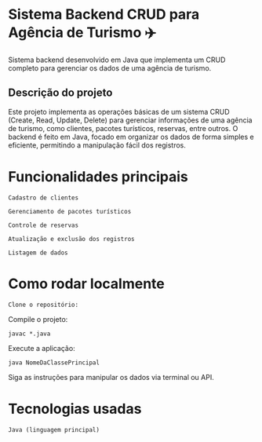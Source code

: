 # Sistema Backend CRUD para Agência de Turismo ✈️

Sistema backend desenvolvido em Java que implementa um CRUD completo para gerenciar os dados de uma agência de turismo.

## Descrição do projeto

Este projeto implementa as operações básicas de um sistema CRUD (Create, Read, Update, Delete) para gerenciar informações de uma agência de turismo, como clientes, pacotes turísticos, reservas, entre outros.
O backend é feito em Java, focado em organizar os dados de forma simples e eficiente, permitindo a manipulação fácil dos registros.

# Funcionalidades principais

    Cadastro de clientes

    Gerenciamento de pacotes turísticos

    Controle de reservas

    Atualização e exclusão dos registros

    Listagem de dados


# Como rodar localmente

    Clone o repositório:

Compile o projeto:

    javac *.java

Execute a aplicação:

    java NomeDaClassePrincipal

Siga as instruções para manipular os dados via terminal ou API.

# Tecnologias usadas

    Java (linguagem principal)

